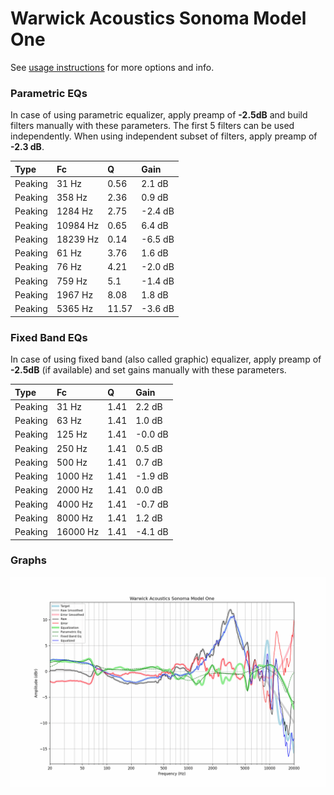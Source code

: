 # Warwick Acoustics Sonoma Model One
See [usage instructions](https://github.com/jaakkopasanen/AutoEq#usage) for more options and info.

### Parametric EQs
In case of using parametric equalizer, apply preamp of **-2.5dB** and build filters manually
with these parameters. The first 5 filters can be used independently.
When using independent subset of filters, apply preamp of **-2.3 dB**.

| Type    | Fc       |     Q | Gain    |
|:--------|:---------|:------|:--------|
| Peaking | 31 Hz    |  0.56 | 2.1 dB  |
| Peaking | 358 Hz   |  2.36 | 0.9 dB  |
| Peaking | 1284 Hz  |  2.75 | -2.4 dB |
| Peaking | 10984 Hz |  0.65 | 6.4 dB  |
| Peaking | 18239 Hz |  0.14 | -6.5 dB |
| Peaking | 61 Hz    |  3.76 | 1.6 dB  |
| Peaking | 76 Hz    |  4.21 | -2.0 dB |
| Peaking | 759 Hz   |  5.1  | -1.4 dB |
| Peaking | 1967 Hz  |  8.08 | 1.8 dB  |
| Peaking | 5365 Hz  | 11.57 | -3.6 dB |

### Fixed Band EQs
In case of using fixed band (also called graphic) equalizer, apply preamp of **-2.5dB**
(if available) and set gains manually with these parameters.

| Type    | Fc       |    Q | Gain    |
|:--------|:---------|:-----|:--------|
| Peaking | 31 Hz    | 1.41 | 2.2 dB  |
| Peaking | 63 Hz    | 1.41 | 1.0 dB  |
| Peaking | 125 Hz   | 1.41 | -0.0 dB |
| Peaking | 250 Hz   | 1.41 | 0.5 dB  |
| Peaking | 500 Hz   | 1.41 | 0.7 dB  |
| Peaking | 1000 Hz  | 1.41 | -1.9 dB |
| Peaking | 2000 Hz  | 1.41 | 0.0 dB  |
| Peaking | 4000 Hz  | 1.41 | -0.7 dB |
| Peaking | 8000 Hz  | 1.41 | 1.2 dB  |
| Peaking | 16000 Hz | 1.41 | -4.1 dB |

### Graphs
![](./Warwick%20Acoustics%20Sonoma%20Model%20One.png)